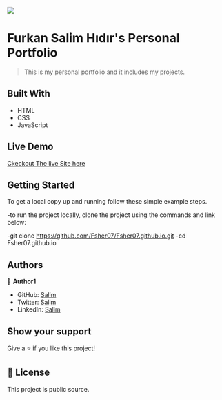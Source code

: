 ![](https://img.shields.io/badge/Microverse-blueviolet)

# Furkan Salim Hıdır's Personal Portfolio

> This is my personal portfolio and it includes my projects.

## Built With

- HTML
- CSS
- JavaScript

## Live Demo

[Ckeckout The live Site here](https://Fsher07.github.io/)

## Getting Started

To get a local copy up and running follow these simple example steps.

-to run the project locally, clone the project using the commands and link below:

-git clone https://github.com/Fsher07/Fsher07.github.io.git
-cd Fsher07.github.io

## Authors

👤 **Author1**

- GitHub: [Salim](https://github.com/Fsher07)
- Twitter: [Salim](https://twitter.com/furkansalimhdr1)
- LinkedIn: [Salim](https://www.linkedin.com/in/furkan-salim-h%C4%B1d%C4%B1r-3441ab1b2/)

## Show your support

Give a ⭐️ if you like this project!
## 📝 License

This project is public source.
